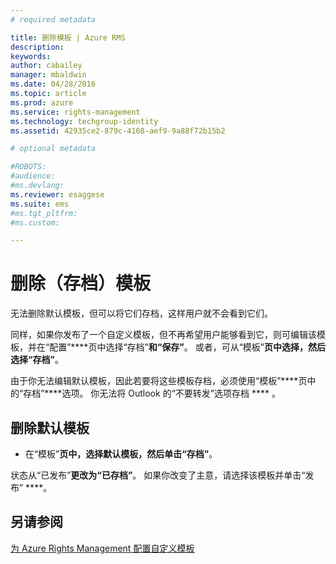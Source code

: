 ```yaml
---
# required metadata

title: 删除模板 | Azure RMS
description:
keywords:
author: cabailey
manager: mbaldwin
ms.date: 04/28/2016
ms.topic: article
ms.prod: azure
ms.service: rights-management
ms.technology: techgroup-identity
ms.assetid: 42935ce2-879c-4168-aef9-9a88f72b15b2

# optional metadata

#ROBOTS:
#audience:
#ms.devlang:
ms.reviewer: esaggese
ms.suite: ems
#ms.tgt_pltfrm:
#ms.custom:

---
```



# 删除（存档）模板
无法删除默认模板，但可以将它们存档，这样用户就不会看到它们。

同样，如果你发布了一个自定义模板，但不再希望用户能够看到它，则可编辑该模板，并在“配置”****页中选择“存档”****和“保存”****。 或者，可从“模板”****页中选择，然后选择“存档”****。

由于你无法编辑默认模板，因此若要将这些模板存档，必须使用“模板”****页中的“存档”****选项。 你无法将 Outlook 的“不要转发”选项存档 **** 。

## 删除默认模板

-   在“模板”****页中，选择默认模板，然后单击“存档”****。

状态从“已发布”****更改为“已存档”****。 如果你改变了主意，请选择该模板并单击“发布” ****。



## 另请参阅
[为 Azure Rights Management 配置自定义模板](configure-custom-templates.md)

<!--HONumber=Apr16_HO3-->


